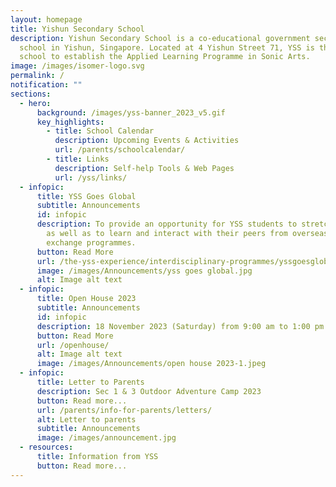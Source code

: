 ```yaml
---
layout: homepage
title: Yishun Secondary School
description: Yishun Secondary School is a co-educational government secondary
  school in Yishun, Singapore. Located at 4 Yishun Street 71, YSS is the first
  school to establish the Applied Learning Programme in Sonic Arts.
image: /images/isomer-logo.svg
permalink: /
notification: ""
sections:
  - hero:
      background: /images/yss-banner_2023_v5.gif
      key_highlights:
        - title: School Calendar
          description: Upcoming Events & Activities
          url: /parents/schoolcalendar/
        - title: Links
          description: Self-help Tools & Web Pages
          url: /yss/links/
  - infopic:
      title: YSS Goes Global
      subtitle: Announcements
      id: infopic
      description: To provide an opportunity for YSS students to stretch their talent
        as well as to learn and interact with their peers from overseas via
        exchange programmes.
      button: Read More
      url: /the-yss-experience/interdisciplinary-programmes/yssgoesglobal/
      image: /images/Announcements/yss goes global.jpg
      alt: Image alt text
  - infopic:
      title: Open House 2023
      subtitle: Announcements
      id: infopic
      description: 18 November 2023 (Saturday) from 9:00 am to 1:00 pm
      button: Read More
      url: /openhouse/
      alt: Image alt text
      image: /images/Announcements/open house 2023-1.jpeg
  - infopic:
      title: Letter to Parents
      description: Sec 1 & 3 Outdoor Adventure Camp 2023
      button: Read more...
      url: /parents/info-for-parents/letters/
      alt: Letter to parents
      subtitle: Announcements
      image: /images/announcement.jpg
  - resources:
      title: Information from YSS
      button: Read more...
---
```

